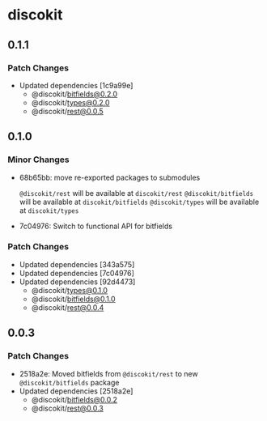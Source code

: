 # discokit

## 0.1.1

### Patch Changes

- Updated dependencies [1c9a99e]
  - @discokit/bitfields@0.2.0
  - @discokit/types@0.2.0
  - @discokit/rest@0.0.5

## 0.1.0

### Minor Changes

- 68b65bb: move re-exported packages to submodules

  `@discokit/rest` will be available at `discokit/rest`
  `@discokit/bitfields` will be available at `discokit/bitfields`
  `@discokit/types` will be available at `discokit/types`

- 7c04976: Switch to functional API for bitfields

### Patch Changes

- Updated dependencies [343a575]
- Updated dependencies [7c04976]
- Updated dependencies [92d4473]
  - @discokit/types@0.1.0
  - @discokit/bitfields@0.1.0
  - @discokit/rest@0.0.4

## 0.0.3

### Patch Changes

- 2518a2e: Moved bitfields from `@discokit/rest` to new `@discokit/bitfields` package
- Updated dependencies [2518a2e]
  - @discokit/bitfields@0.0.2
  - @discokit/rest@0.0.3
